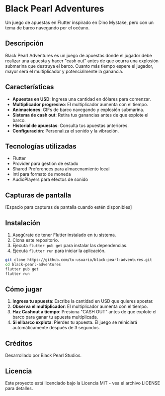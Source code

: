 # Black Pearl Adventures

Un juego de apuestas en Flutter inspirado en Dino Mystake, pero con un tema de barco navegando por el océano.

## Descripción

Black Pearl Adventures es un juego de apuestas donde el jugador debe realizar una apuesta y hacer "cash out" antes de que ocurra una explosión submarina que destruya el barco. Cuanto más tiempo espere el jugador, mayor será el multiplicador y potencialmente la ganancia.

## Características

- **Apuestas en USD**: Ingresa una cantidad en dólares para comenzar.
- **Multiplicador progresivo**: El multiplicador aumenta con el tiempo.
- **Animaciones**: GIFs de barco navegando y explosión submarina.
- **Sistema de cash out**: Retira tus ganancias antes de que explote el barco.
- **Historial de apuestas**: Consulta tus apuestas anteriores.
- **Configuración**: Personaliza el sonido y la vibración.

## Tecnologías utilizadas

- Flutter
- Provider para gestión de estado
- Shared Preferences para almacenamiento local
- Intl para formato de moneda
- AudioPlayers para efectos de sonido

## Capturas de pantalla

[Espacio para capturas de pantalla cuando estén disponibles]

## Instalación

1. Asegúrate de tener Flutter instalado en tu sistema.
2. Clona este repositorio.
3. Ejecuta `flutter pub get` para instalar las dependencias.
4. Ejecuta `flutter run` para iniciar la aplicación.

```bash
git clone https://github.com/tu-usuario/black-pearl-adventures.git
cd black-pearl-adventures
flutter pub get
flutter run
```

## Cómo jugar

1. **Ingresa tu apuesta**: Escribe la cantidad en USD que quieres apostar.
2. **Observa el multiplicador**: El multiplicador aumenta con el tiempo.
3. **Haz Cashout a tiempo**: Presiona "CASH OUT" antes de que explote el barco para ganar tu apuesta multiplicada.
4. **Si el barco explota**: Pierdes tu apuesta. El juego se reiniciará automáticamente después de 3 segundos.

## Créditos

Desarrollado por Black Pearl Studios.

## Licencia

Este proyecto está licenciado bajo la Licencia MIT - vea el archivo LICENSE para detalles.
